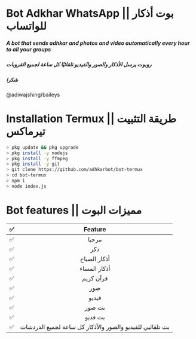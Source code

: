 #  Bot Adkhar WhatsApp || بوت أذكار للواتساب
##### A bot that sends adhkar and photos and video automatically every hour to all your groups
##### روبوت يرسل الأذكار والصور والفيديو تلقائيًا كل ساعة لجميع القروبات
##### شكرا
 @adiwajshing/baileys

#####


# Installation Termux || طريقة التثبيت تيرماكس

```bash
> pkg update && pkg upgrade
> pkg install -y nodejs
> pkg install -y ffmpeg
> pkg install -y git
> git clone https://github.com/adhkarbot/bot-termux
> cd bot-termux
> npm i
> node index.js
```

# Bot features || مميزات البوت

|        ✅        |                Feature           |
| :-------------: | :------------------------------: | 
|       ✅        | مرحبا                                |
|       ✅        | ذكر                                  |
|       ✅        | أذكار الصباح                          |
|       ✅        | أذكار المساء                          |
|       ✅        | قرآن كريم                             |
|       ✅        | صور                                  |
|       ✅        | فيديو                                |
|       ✅        | بث صور                                |
|       ✅        | بث فديو                                |
|       ✅        | بث تلقائيي للفيديو والصور والأذكار كل ساعة لجميع الدردشات                                |
